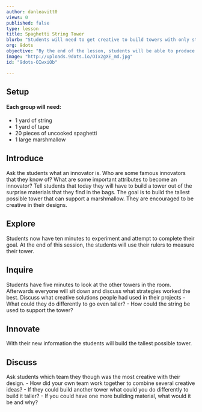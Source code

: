 ```yaml
---
author: danleavitt0
views: 0
published: false
type: lesson
title: Spaghetti String Tower
blurb: "Students will need to get creative to build towers with only string, tape, and uncooked spaghetti that support a single marshmallow."
org: 9dots
objective: "By the end of the lesson, students will be able to produce a freestanding structure with the limited materials supplied to them."
image: "http://uploads.9dots.io/OIx2gXE_md.jpg"
id: "9dots-OIwxiOb"

---
```


## Setup
#### Each group will need: 
- 1 yard of string
- 1 yard of tape
- 20 pieces of uncooked spaghetti
- 1 large marshmallow

## Introduce
Ask the students what an innovator is. Who are some famous innovators that they know of? What are some important attributes to become an innovator?  Tell students that today they will have to build a tower out of the surprise materials that they find in the bags. The goal is to build the tallest possible tower that can support a marshmallow. They are encouraged to be creative in their designs.

## Explore
Students now have ten minutes to experiment and attempt to complete their goal. At the end of this session, the students will use their rulers to measure their tower.

## Inquire
Students have five minutes to look at the other towers in the room.  Afterwards everyone will sit down and discuss what strategies worked the best. Discuss what creative solutions people had used in their projects
	- What could they do differently to go even taller?
	- How could the string be used to support the tower?

## Innovate
With their new information the students will build the tallest possible tower.

## Discuss
Ask students which team they though was the most creative with their design. 
	- How did your own team work together to combine several creative ideas? 
    - If they could build another tower what could you do differently to build it taller?
    - If you could have one more building material, what would it be and why?
